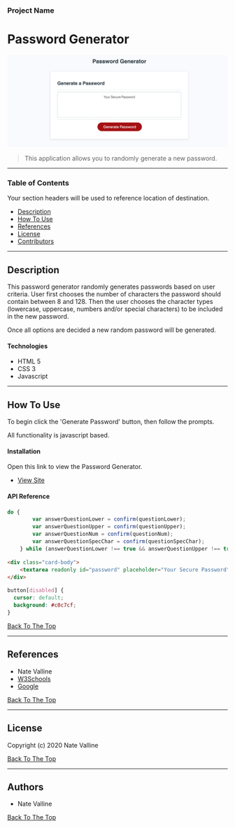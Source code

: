 ### Project Name

# Password Generator

<img src="./Assets/passwordgen.png" width="600px">

> This application allows you to randomly generate a new password.

---

### Table of Contents

Your section headers will be used to reference location of destination.

- [Description](#description)
- [How To Use](#how-to-use)
- [References](#references)
- [License](#license)
- [Contributors](#contributors)

---

## Description

This password generator randomly generates passwords based on user criteria.  User first chooses the number of characters the password should contain between 8 and 128.  Then the user chooses the character types (lowercase, uppercase, numbers and/or special characters) to be included in the new password.  

Once all options are decided a new random password will be generated.

#### Technologies

- HTML 5
- CSS 3
- Javascript

---

## How To Use

To begin click the 'Generate Password' button, then follow the prompts.

All functionality is javascript based.

#### Installation

Open this link to view the Password Generator.
- [View Site](https://nvalline.github.io/password-generator/)

#### API Reference

```javascript
do {
        var answerQuestionLower = confirm(questionLower);
        var answerQuestionUpper = confirm(questionUpper);
        var answerQuestionNum = confirm(questionNum);
        var answerQuestionSpecChar = confirm(questionSpecChar);
    } while (answerQuestionLower !== true && answerQuestionUpper !== true && answerQuestionNum !== true && questionSpecChar !== true);
```
```html
<div class="card-body">
    <textarea readonly id="password" placeholder="Your Secure Password" aria-label="Generated Password"></textarea>
</div>
```
```css
button[disabled] {
  cursor: default;
  background: #c0c7cf;
}
```

[Back To The Top](#project-name)

---

## References

- Nate Valline
- [W3Schools](https://www.w3schools.com/)
- [Google](https://www.google.com)

[Back To The Top](#project-name)

---

## License

Copyright (c) 2020 Nate Valline

[Back To The Top](#project-name)

---

## Authors

- Nate Valline

[Back To The Top](#project-name)

